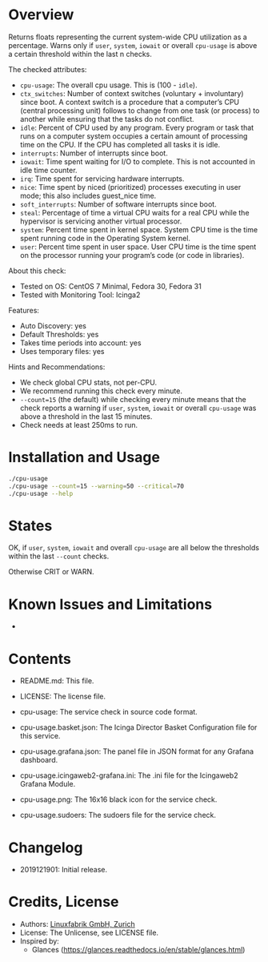 # Overview

Returns floats representing the current system-wide CPU utilization as a percentage. Warns only if `user`, `system`, `iowait` or overall `cpu-usage` is above a certain threshold within the last n checks.

The checked attributes:

* `cpu-usage`: The overall cpu usage. This is (100 - `idle`).
* `ctx_switches`: Number of context switches (voluntary + involuntary) since boot. A context switch is a procedure that a computer’s CPU (central processing unit) follows to change from one task (or process) to another while ensuring that the tasks do not conflict.
* `idle`: Percent of CPU used by any program. Every program or task that runs on a computer system occupies a certain amount of processing time on the CPU. If the CPU has completed all tasks it is idle.
* `interrupts`: Number of interrupts since boot.
* `iowait`: Time spent waiting for I/O to complete. This is not accounted in idle time counter.
* `irq`: Time spent for servicing hardware interrupts.
* `nice`: Time spent by niced (prioritized) processes executing in user mode; this also includes guest_nice time.
* `soft_interrupts`: Number of software interrupts since boot.
* `steal`: Percentage of time a virtual CPU waits for a real CPU while the hypervisor is servicing another virtual processor.
* `system`: Percent time spent in kernel space. System CPU time is the time spent running code in the Operating System kernel.
* `user`: Percent time spent in user space. User CPU time is the time spent on the processor running your program’s code (or code in libraries).

About this check:

* Tested on OS: CentOS 7 Minimal, Fedora 30, Fedora 31
* Tested with Monitoring Tool: Icinga2

Features:
* Auto Discovery: yes
* Default Thresholds: yes
* Takes time periods into account: yes
* Uses temporary files: yes

Hints and Recommendations:
* We check global CPU stats, not per-CPU.
* We recommend running this check every minute.
* `--count=15` (the default) while checking every minute means that the check reports a warning if `user`, `system`, `iowait` or overall `cpu-usage` was above a threshold in the last 15 minutes.
* Check needs at least 250ms to run.


# Installation and Usage

```bash
./cpu-usage
./cpu-usage --count=15 --warning=50 --critical=70
./cpu-usage --help
```


# States

OK, if `user`, `system`, `iowait` and overall `cpu-usage` are all below the thresholds within the last `--count` checks.

Otherwise CRIT or WARN.


# Known Issues and Limitations

-


# Contents

* README.md: This file.
* LICENSE: The license file.

* cpu-usage: The service check in source code format.
* cpu-usage.basket.json: The Icinga Director Basket Configuration file for this service.
* cpu-usage.grafana.json: The panel file in JSON format for any Grafana dashboard.
* cpu-usage.icingaweb2-grafana.ini: The .ini file for the Icingaweb2 Grafana Module.
* cpu-usage.png: The 16x16 black icon for the service check.
* cpu-usage.sudoers: The sudoers file for the service check.


# Changelog

* 2019121901: Initial release.


# Credits, License

* Authors: [Linuxfabrik GmbH, Zurich](https://www.linuxfabrik.ch)
* License: The Unlicense, see LICENSE file.
* Inspired by:
  * Glances (https://glances.readthedocs.io/en/stable/glances.html)
